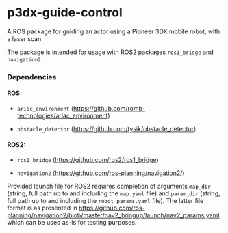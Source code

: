 # p3dx-guide-control
A ROS package for guiding an actor using a Pioneer 3DX mobile robot, with a laser scan 

The package is intended for usage with ROS2 packages `ros1_bridge` and `navigation2`.

### Dependencies
#### ROS:

- `ariac_environment` (https://github.com/romb-technologies/ariac_environment)

- `obstacle_detector` (https://github.com/tysik/obstacle_detector)

#### ROS2:

- `ros1_bridge` (https://github.com/ros2/ros1_bridge)

- `navigation2` (https://github.com/ros-planning/navigation2/)


Provided launch file for ROS2 requires completion of arguments `map_dir` (string, full path up to and including the `map.yaml` file) and `param_dir` (string, full path up to and including the `robot_params.yaml` file). The latter file format is as presented in https://github.com/ros-planning/navigation2/blob/master/nav2_bringup/launch/nav2_params.yaml, which can be used as-is for testing purposes.

